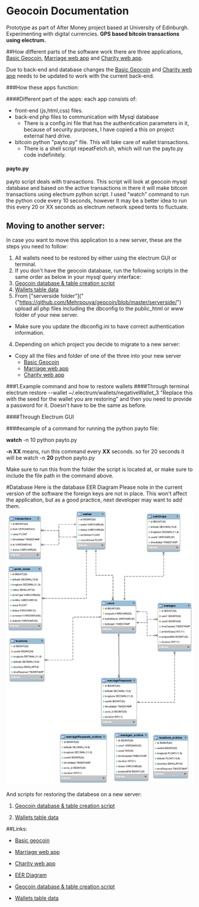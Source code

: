 # Geocoin Documentation
Prototype as part of After Money project based at University of Edinburgh. Experimenting with digital currencies. **GPS based bitcoin transactions using electrum.**


##How different parts of the software work
there are three applications, [Basic Geocoin](##Links "Basic geocoin"), [Marriage web app](##Links "Marriage web app") and [Charity web app](##Links "Charity web app").

Due to back-end and database changes the [Basic Geocoin](##Links "Basic geocoin") and [Charity web app](##Links "Charity web app") needs to be updated to work with the current back-end.

###How these apps function:

####Different part of the apps:
each app consists of:
- front-end (js,html,css) files.
- back-end php files to communication with Mysql database
  - There is a config.ini file that has the authentication parameters in it, because of security purposes, I have copied a this on project external hard drive.
- bitcoin python "payto.py" file. This will take care of wallet transactions.
  - There is a shell script repeatFetch.sh, which will run the payto.py code indefinitely.

#### payto.py
payto script deals with transactions. This script will look at geocoin mysql database and based on the active transactions in there it will make bitcoin transactions using electrum python script.
I used "watch" command to run the python code every 10 seconds, however It may be a better idea to run this every 20 or XX seconds as electrum network speed tents to fluctuate.

## Moving to another server:
In case you want to move this application to a new server, these are the steps you need to follow:

1. All wallets need to be restored by either using the electrum GUI or terminal.
2. If you don't have the geocoin database, run the following scripts in the same order as below in your mysql query interface:
  1. [Geocoin database & table creation script]("https://github.com/Mehrpouya/geocoin/blob/master/serverside/geocoin_app%20Create%20database%20structure%20script.sql")
  2. [Wallets table data]("https://github.com/Mehrpouya/geocoin/blob/master/serverside/geocoin_app%20data%20for%20wallets.sql")
3. From ["serverside folder"]("("https://github.com/Mehrpouya/geocoin/blob/master/serverside/") upload all php files including the dbconfig to the public_html or www folder of your new server.
  - Make sure you update the dbconfig.ini to have correct authentication information.
4. Depending on which project you decide to migrate to a new server:
  - Copy all the files and folder of one of the three into your new server
      - [Basic Geocoin](##Links "Basic geocoin")
      - [Marriage web app](##Links "Marriage web app")
      - [Charity web app](##Links "Charity web app")

###1.Example command and how to restore wallets
####Through terminal
electrum restore --wallet ~/.electrum/wallets/negativeWallet_3 "Replace this with the seed for the wallet you are restoring"
and then you need to provide a password for it. Doesn't have to be the same as before.

####Through Electrum GUI





####example of a command for running the python payto file:

**watch** -n 10 python payto.py

**-n XX** means, run this command every **XX** seconds. so for 20 seconds it will be
watch -n **20** python payto.py

Make sure to run this from the folder the script is located at, or make sure to include the file path in the command above.


#Database
Here is the database EER Diagram
Please note in the current version of the software the foreign keys are not in place. This won't affect the application, but as a good practice, next developer may want to add them.
![EER Diagram](https://github.com/Mehrpouya/geocoin/blob/master/marriage%20database%20model.png)

And scripts for restoring the databese on a new server:

1. [Geocoin database & table creation script](##Links "Geocoin database & table creation script")

2. [Wallets table data](##Links "Wallets table data")



##Links:
- [Basic geocoin](https://github.com/Mehrpouya/geocoin/tree/master/basicGeocoin "Basic geocoin")

- [Marriage web app](https://github.com/Mehrpouya/geocoin/tree/master/marriage "Marriage web app")
- [Charity web app](https://github.com/Mehrpouya/geocoin/tree/master/charity "Charity web app")
- [EER Diagram](https://github.com/Mehrpouya/geocoin/blob/master/marriage%20database%20model.png)
- [Geocoin database & table creation script]("https://github.com/Mehrpouya/geocoin/blob/master/serverside/geocoin_app%20Create%20database%20structure%20script.sql")
- [Wallets table data]("https://github.com/Mehrpouya/geocoin/blob/master/serverside/geocoin_app%20data%20for%20wallets.sql")

